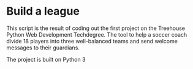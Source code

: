 # Build a league
This script is the result of coding out the first project on the Treehouse Python Web Development Techdegree. The tool to help a soccer coach divide 18 players into three well-balanced teams and send welcome messages to their guardians.

The project is built on Python 3
